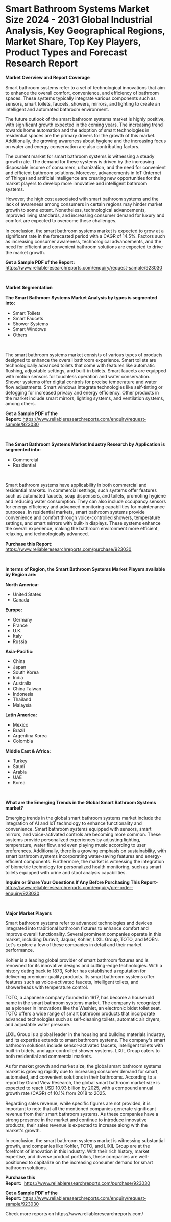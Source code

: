 <p><h1>Smart Bathroom Systems Market Size 2024 - 2031 Global Industrial Analysis, Key Geographical Regions, Market Share, Top Key Players, Product Types and Forecast Research Report</h1></p><p><strong>Market Overview and Report Coverage</strong></p>
<p><p>Smart bathroom systems refer to a set of technological innovations that aim to enhance the overall comfort, convenience, and efficiency of bathroom spaces. These systems typically integrate various components such as sensors, smart toilets, faucets, showers, mirrors, and lighting to create an intelligent and automated bathroom environment.</p><p>The future outlook of the smart bathroom systems market is highly positive, with significant growth expected in the coming years. The increasing trend towards home automation and the adoption of smart technologies in residential spaces are the primary drivers for the growth of this market. Additionally, the growing awareness about hygiene and the increasing focus on water and energy conservation are also contributing factors.</p><p>The current market for smart bathroom systems is witnessing a steady growth rate. The demand for these systems is driven by the increasing disposable income of consumers, urbanization, and the need for convenient and efficient bathroom solutions. Moreover, advancements in IoT (Internet of Things) and artificial intelligence are creating new opportunities for the market players to develop more innovative and intelligent bathroom systems.</p><p>However, the high cost associated with smart bathroom systems and the lack of awareness among consumers in certain regions may hinder market growth to some extent. Nonetheless, technological advancements, improved living standards, and increasing consumer demand for luxury and comfort are expected to overcome these challenges.</p><p>In conclusion, the smart bathroom systems market is expected to grow at a significant rate in the forecasted period with a CAGR of 14.5%. Factors such as increasing consumer awareness, technological advancements, and the need for efficient and convenient bathroom solutions are expected to drive the market growth.</p></p>
<p><strong>Get a Sample PDF of the Report:</strong> <a href="https://www.reliableresearchreports.com/enquiry/request-sample/923030">https://www.reliableresearchreports.com/enquiry/request-sample/923030</a></p>
<p>&nbsp;</p>
<p><strong>Market Segmentation</strong></p>
<p><strong>The Smart Bathroom Systems Market Analysis by types is segmented into:</strong></p>
<p><ul><li>Smart Toilets</li><li>Smart Faucets</li><li>Shower Systems</li><li>Smart Windows</li><li>Others</li></ul></p>
<p>&nbsp;</p>
<p><p>The smart bathroom systems market consists of various types of products designed to enhance the overall bathroom experience. Smart toilets are technologically advanced toilets that come with features like automatic flushing, adjustable settings, and built-in bidets. Smart faucets are equipped with motion sensors for touchless operation and water conservation. Shower systems offer digital controls for precise temperature and water flow adjustments. Smart windows integrate technologies like self-tinting or defogging for increased privacy and energy efficiency. Other products in the market include smart mirrors, lighting systems, and ventilation systems, among others.</p></p>
<p><strong>Get a Sample PDF of the Report:</strong>&nbsp;<a href="https://www.reliableresearchreports.com/enquiry/request-sample/923030">https://www.reliableresearchreports.com/enquiry/request-sample/923030</a></p>
<p>&nbsp;</p>
<p><strong>The Smart Bathroom Systems Market Industry Research by Application is segmented into:</strong></p>
<p><ul><li>Commercial</li><li>Residential</li></ul></p>
<p>&nbsp;</p>
<p><p>Smart bathroom systems have applicability in both commercial and residential markets. In commercial settings, such systems offer features such as automated faucets, soap dispensers, and toilets, promoting hygiene and reducing water consumption. They can also include occupancy sensors for energy efficiency and advanced monitoring capabilities for maintenance purposes. In residential markets, smart bathroom systems provide convenience and comfort through voice-controlled showers, temperature settings, and smart mirrors with built-in displays. These systems enhance the overall experience, making the bathroom environment more efficient, relaxing, and technologically advanced.</p></p>
<p><strong>Purchase this Report:</strong>&nbsp; <a href="https://www.reliableresearchreports.com/purchase/923030">https://www.reliableresearchreports.com/purchase/923030</a></p>
<p>&nbsp;</p>
<p><strong>In terms of Region, the Smart Bathroom Systems Market Players available by Region are:</strong></p>
<p>
    <p> <strong> North America: </strong>
        <ul>
            <li>United States</li>
            <li>Canada</li>
        </ul>
        </p> 
    <p> <strong> Europe: </strong>
        <ul>
            <li>Germany</li>
            <li>France</li>
            <li>U.K.</li>
            <li>Italy</li>
            <li>Russia</li>
        </ul>
        </p> 
    <p> <strong> Asia-Pacific: </strong>
        <ul>
            <li>China</li>
            <li>Japan</li>
            <li>South Korea</li>
            <li>India</li>
            <li>Australia</li>
            <li>China Taiwan</li>
            <li>Indonesia</li>
            <li>Thailand</li>
            <li>Malaysia</li>
        </ul>
        </p> 
    <p> <strong> Latin America: </strong>
        <ul>
            <li>Mexico</li>
            <li>Brazil</li>
            <li>Argentina Korea</li>
            <li>Colombia</li>
        </ul>
        </p> 
    <p> <strong> Middle East & Africa: </strong>
        <ul>
            <li>Turkey</li>
            <li>Saudi</li>
            <li>Arabia</li>
            <li>UAE</li>
            <li>Korea</li>
        </ul>
    </p>
    </p>
<p>&nbsp;</p>
<p><strong>What are the Emerging Trends in the Global Smart Bathroom Systems market?</strong></p>
<p><p>Emerging trends in the global smart bathroom systems market include the integration of AI and IoT technology to enhance functionality and convenience. Smart bathroom systems equipped with sensors, smart mirrors, and voice-activated controls are becoming more common. These systems provide personalized experiences by adjusting lighting, temperature, water flow, and even playing music according to user preferences. Additionally, there is a growing emphasis on sustainability, with smart bathroom systems incorporating water-saving features and energy-efficient components. Furthermore, the market is witnessing the integration of biometric technology for personalized health monitoring, such as smart toilets equipped with urine and stool analysis capabilities.</p></p>
<p><strong>Inquire or Share Your Questions If Any Before Purchasing This Report</strong>- <a href="https://www.reliableresearchreports.com/enquiry/pre-order-enquiry/923030">https://www.reliableresearchreports.com/enquiry/pre-order-enquiry/923030</a></p>
<p>&nbsp;</p>
<p><strong>Major Market Players</strong></p>
<p><p>Smart bathroom systems refer to advanced technologies and devices integrated into traditional bathroom fixtures to enhance comfort and improve overall functionality. Several prominent companies operate in this market, including Duravit, Jaquar, Kohler, LIXIL Group, TOTO, and MOEN. Let's explore a few of these companies in detail and their market performance.</p><p>Kohler is a leading global provider of smart bathroom fixtures and is renowned for its innovative designs and cutting-edge technologies. With a history dating back to 1873, Kohler has established a reputation for delivering premium-quality products. Its smart bathroom systems offer features such as voice-activated faucets, intelligent toilets, and showerheads with temperature control.</p><p>TOTO, a Japanese company founded in 1917, has become a household name in the smart bathroom systems market. The company is recognized as a pioneer in innovations like the Washlet, an electronic bidet toilet seat. TOTO offers a wide range of smart bathroom products that incorporate advanced technologies such as self-cleaning toilets, automatic air dryers, and adjustable water pressure.</p><p>LIXIL Group is a global leader in the housing and building materials industry, and its expertise extends to smart bathroom systems. The company's smart bathroom solutions include sensor-activated faucets, intelligent toilets with built-in bidets, and app-controlled shower systems. LIXIL Group caters to both residential and commercial markets.</p><p>As for market growth and market size, the global smart bathroom systems market is growing rapidly due to increasing consumer demand for smart, automated, and convenient solutions in their bathrooms. According to a report by Grand View Research, the global smart bathroom market size is expected to reach USD 10.93 billion by 2025, with a compound annual growth rate (CAGR) of 10.1% from 2018 to 2025.</p><p>Regarding sales revenue, while specific figures are not provided, it is important to note that all the mentioned companies generate significant revenue from their smart bathroom systems. As these companies have a strong presence in the market and continue to introduce innovative products, their sales revenue is expected to increase along with the market's growth.</p><p>In conclusion, the smart bathroom systems market is witnessing substantial growth, and companies like Kohler, TOTO, and LIXIL Group are at the forefront of innovation in this industry. With their rich history, market expertise, and diverse product portfolios, these companies are well-positioned to capitalize on the increasing consumer demand for smart bathroom solutions.</p></p>
<p><strong>Purchase this Report:</strong>&nbsp;&nbsp;<a href="https://www.reliableresearchreports.com/purchase/923030">https://www.reliableresearchreports.com/purchase/923030</a></p>
<p></p>
<p><strong>Get a Sample PDF of the Report:</strong>&nbsp;<a href="https://www.reliableresearchreports.com/enquiry/request-sample/923030">https://www.reliableresearchreports.com/enquiry/request-sample/923030</a></p>
<p>Check more reports on https://www.reliableresearchreports.com/</p>